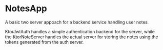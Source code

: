 # NotesApp
A basic two server appoach for a backend service handling user notes. 

KtorJwtAuth handles a simple authentication backend for the server, while the KtorNoteServer handles the actual server for storing the notes using the tokens generated from the auth server. 
